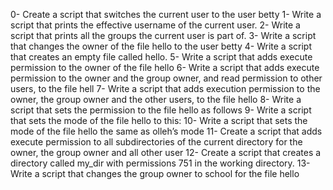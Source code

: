 0- Create a script that switches the current user to the user betty
1- Write a script that prints the effective username of the current user.
2- Write a script that prints all the groups the current user is part of.
3- Write a script that changes the owner of the file hello to the user betty
4- Write a script that creates an empty file called hello.
5- Write a script that adds execute permission to the owner of the file hello
6- Write a script that adds execute permission to the owner and the group owner, and read permission to other users, to the file hell
7- Write a script that adds execution permission to the owner, the group owner and the other users, to the file hello
8- Write a script that sets the permission to the file hello as follows
9- Write a script that sets the mode of the file hello to this:
10- Write a script that sets the mode of the file hello the same as olleh’s mode
11- Create a script that adds execute permission to all subdirectories of the current directory for the owner, the group owner and all other user
12- Create a script that creates a directory called my_dir with permissions 751 in the working directory.
13- Write a script that changes the group owner to school for the file hello
